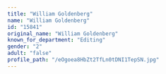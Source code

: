 ```yaml
---
title: "William Goldenberg"
name: "William Goldenberg"
id: "15841"
original_name: "William Goldenberg"
known_for_department: "Editing"
gender: "2"
adult: "false"
profile_path: "/eOgoea8HbZt2TfLn0tDNI1TepSN.jpg"
---
```

